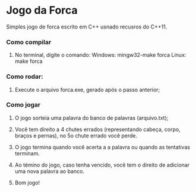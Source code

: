 # Jogo da Forca

Simples jogo de forca escrito em C++ usnado recusros do C++11.

### Como compilar

1. No terminal, digite o comando:
Windows: mingw32-make forca
Linux: make forca

### Como rodar:

1. Execute o arquivo forca.exe, gerado após o passo anterior;

### Como jogar

1. O jogo sorteia uma palavra do banco de palavras (arquivo.txt);

2. Você tem direito a 4 chutes errados (representando cabeça, corpo, braços e pernas), no 5o chute errado você perde.

3. O jogo termina quando você acerta a a palavra ou quando as tentativas terminam.

4. Ao témino do jogo, caso tenha vencido, você tem o direito de adicionar uma nova palavra ao banco.

5. Bom jogo!
